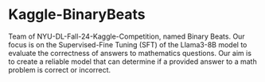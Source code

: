 # Kaggle-BinaryBeats
Team of NYU-DL-Fall-24-Kaggle-Competition, named Binary Beats. Our focus is on the Supervised-Fine Tuning (SFT) of the Llama3-8B model to evaluate the correctness of answers to mathematics questions. Our aim is to create a reliable model that can determine if a provided answer to a math problem is correct or incorrect.
